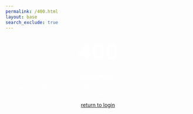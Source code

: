 ```yaml
---
permalink: /400.html
layout: base
search_exclude: true
---
```


<style type="text/css" media="screen">
  .container {
    margin: 10px auto;
    max-width: 600px;
    text-align: center;
    color: white;
    }
  h1 {
    margin: 30px 0;
    font-size: 4em;
    line-height: 1;
    letter-spacing: -1px;
  }
</style>

<div class="container">
  <h1>400</h1>
  <p><strong>Unauthorized :(</strong></p>
  <p>You are not authorized to view this page. Please log in with the appropriate credentials.</p>
  <a href = "{{site.baseurl}}/lmc-login">return to login</a>
</div>
